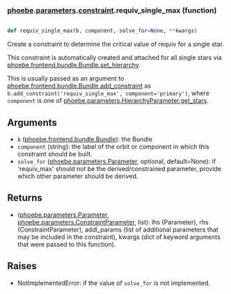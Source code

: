 ### [phoebe](phoebe.md).[parameters](phoebe.parameters.md).[constraint](phoebe.parameters.constraint.md).requiv_single_max (function)


```py

def requiv_single_max(b, component, solve_for=None, **kwargs)

```



Create a constraint to determine the critical value of requiv for a single
star.

This constraint is automatically created and attached for all single stars
via [phoebe.frontend.bundle.Bundle.set_hierarchy](phoebe.frontend.bundle.Bundle.set_hierarchy.md).

This is usually passed as an argument to
 [phoebe.frontend.bundle.Bundle.add_constraint](phoebe.frontend.bundle.Bundle.add_constraint.md) as
 `b.add_constraint('requiv_single_max', component='primary')`, where `component` is
 one of [phoebe.parameters.HierarchyParameter.get_stars](phoebe.parameters.HierarchyParameter.get_stars.md).

Arguments
-----------
* `b` ([phoebe.frontend.bundle.Bundle](phoebe.frontend.bundle.Bundle.md)): the Bundle
* `component` (string): the label of the orbit or component in which this
    constraint should be built.
* `solve_for` ([phoebe.parameters.Parameter](phoebe.parameters.Parameter.md), optional, default=None): if
    'requiv_max' should not be the derived/constrained parameter, provide which
    other parameter should be derived.

Returns
----------
* ([phoebe.parameters.Parameter](phoebe.parameters.Parameter.md), [phoebe.parameters.ConstraintParameter](phoebe.parameters.ConstraintParameter.md), list):
    lhs (Parameter), rhs (ConstraintParameter), addl_params (list of additional
    parameters that may be included in the constraint), kwargs (dict of
    keyword arguments that were passed to this function).

Raises
--------
* NotImplementedError: if the value of `solve_for` is not implemented.
